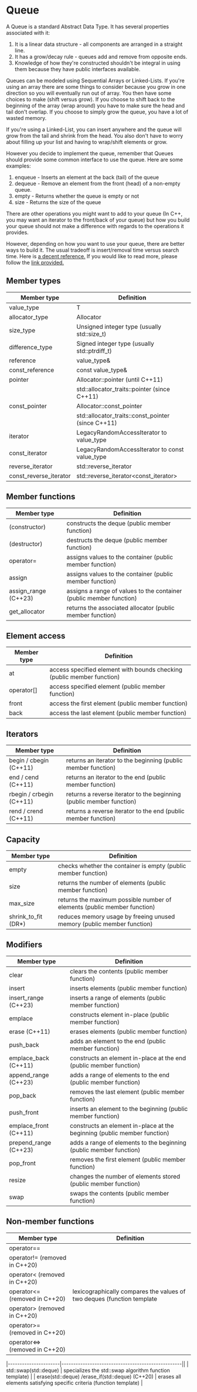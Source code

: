 # Queue
A Queue is a standard Abstract Data Type. It has several properties associated with it:

1. It is a linear data structure - all components are arranged in a straight line.
2. It has a grow/decay rule - queues add and remove from opposite ends.
3. Knowledge of how they're constructed shouldn't be integral in using them because they have public interfaces available.

Queues can be modeled using Sequential Arrays or Linked-Lists.
If you're using an array there are some things to consider because you grow in one direction so you will eventually run out of array. You then have some choices to make (shift versus grow). If you choose to shift back to the beginning of the array (wrap around) you have to make sure the head and tail don't overlap. If you choose to simply grow the queue, you have a lot of wasted memory.

If you're using a Linked-List, you can insert anywhere and the queue will grow from the tail and shrink from the head. You also don't have to worry about filling up your list and having to wrap/shift elements or grow.

However you decide to implement the queue, remember that Queues should provide some common interface to use the queue. Here are some examples:

1. enqueue - Inserts an element at the back (tail) of the queue
2. dequeue - Remove an element from the front (head) of a non-empty queue.
3. empty - Returns whether the queue is empty or not
4. size - Returns the size of the queue

There are other operations you might want to add to your queue (In C++, you may want an iterator to the front/back of your queue) but how you build your queue should not make a difference with regards to the operations it provides.

However, depending on how you want to use your queue, there are better ways to build it. The usual tradeoff is insert/removal time versus search time. Here is [a decent reference.](https://en.wikipedia.org/wiki/Linked_list#Linked_lists_vs._arrays) If you would like to read more, please follow the [link provided.](https://en.cppreference.com/w/cpp/container/queue)

## Member types

| Member type          | Definition                                        |
|----------------------|---------------------------------------------------|
| value_type           | T                                                 |
| allocator_type       | Allocator                                          |
| size_type            | Unsigned integer type (usually std::size_t)       |
| difference_type      | Signed integer type (usually std::ptrdiff_t)      |
| reference            | value_type&                                        |
| const_reference      | const value_type&                                  |
|    pointer                   | Allocator::pointer (until C++11)                  |
|                       | std::allocator_traits<Allocator>::pointer (since C++11) |
| const_pointer        |  Allocator::const_pointer | (until C++11)                                 |
|                        | std::allocator_traits<Allocator>::const_pointer (since C++11) |
| iterator             | LegacyRandomAccessIterator to value_type          |
| const_iterator       | LegacyRandomAccessIterator to const value_type    |
| reverse_iterator     | std::reverse_iterator<iterator>                   |
| const_reverse_iterator | std::reverse_iterator<const_iterator>            |

## Member functions

|  Member type     |         Definition                                    |
|----------------------|---------------------------------------------------|
| (constructor)        | constructs the deque   (public member function)                            |
| (destructor)         | destructs the deque  (public member function)                              |
| operator=            | assigns values to the container   (public member function)                |
| assign               | assigns values to the container   (public member function)                |
| assign_range  (C++23)       |  assigns a range of values to the container (public member function) |
| get_allocator        | returns the associated allocator (public member function)                     |

## Element access
|  Member type     |         Definition                                    |
|----------------------|---------------------------------------------------|
| at                   | access specified element with bounds checking  (public member function)      |
| operator[]           | access specified element     (public member function)                          |
| front                | access the first element  (public member function)                             |
| back                 | access the last element   (public member function)                             |

## Iterators
|  Member type     |         Definition                                    |
|----------------------|---------------------------------------------------|
| begin / cbegin (C++11)                |  returns an iterator to the beginning (public member function)                                     |
| end / cend (C++11)                   |    returns an iterator to the end (public member function)                                    |
| rbegin /  crbegin (C++11)              |   returns a reverse iterator to the beginning (public member function)                                   |
| rend / crend (C++11)                 |   returns a reverse iterator to the end (public member function)                                    |

## Capacity
|  Member type     |         Definition                                    |
|----------------------|---------------------------------------------------|
| empty                | checks whether the container is empty (public member function)            |
| size                 | returns the number of elements  (public member function)                  |
| max_size             | returns the maximum possible number of elements (public member function)  |
| shrink_to_fit  (DR*)      | reduces memory usage by freeing unused memory (public member function)                                             |

## Modifiers
|  Member type     |         Definition                                    |
|----------------------|---------------------------------------------------|
| clear                | clears the contents (public member function)      |
| insert               | inserts elements (public member function)         |
| insert_range (C++23) | inserts a range of elements  (public member function) |
| emplace              |    constructs element in-place     (public member function)                                   |
| erase  (C++11)               | erases elements  (public member function)                                  |
| push_back            | adds an element to the end   (public member function)                      |
| emplace_back (C++11)        | constructs an element in-place at the end (public member function)                |
| append_range (C++23)        |  adds a range of elements to the end (public member function)                          |
| pop_back             | removes the last element      (public member function)                      |
| push_front           | inserts an element to the beginning  (public member function)              |
| emplace_front (C++11)          | constructs an element in-place at the beginning (public member function)   |
| prepend_range (C++23)        |  adds a range of elements to the beginning   (public member function) |
| pop_front            | removes the first element (public member function)                         |
| resize               | changes the number of elements stored  (public member function)            |
| swap                 | swaps the contents       (public member function)                          |

## Non-member functions 
|  Member type     |         Definition                                    |
|----------------------|---------------------------------------------------|
| operator==           |                                                   |
| operator!=   (removed in C++20)        |                                                   |
| operator<    (removed in C++20)        |                                                   |
| operator<=   (removed in C++20)        |          lexicographically compares the values of two deques (function template |
| operator>  (removed in C++20)          |                                                   |
| operator>=   (removed in C++20)        |                                                   |
| operator<=>  (removed in C++20)        | 

|----------------------|---------------------------------------------------||
| std::swap(std::deque) | specializes the std::swap algorithm   function template)            |
| erase(std::deque) /erase_if(std::deque) (C++20)   | erases all elements satisfying specific criteria (function template) |
